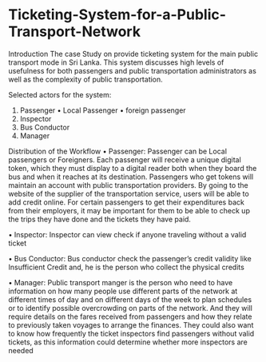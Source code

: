 # Ticketing-System-for-a-Public-Transport-Network
Introduction
The case Study on provide ticketing system for the main public transport mode in Sri Lanka. This system discusses high levels of usefulness for both passengers and public transportation administrators as well as the complexity of public transportation.

Selected actors for the system:
1.	Passenger 
•	Local Passenger
•	foreign passenger
2.	Inspector
3.	Bus Conductor
4.	Manager 

Distribution of the Workflow
•	Passenger:   Passenger can be Local passengers or Foreigners. Each passenger will receive a unique digital token, which they must display to a digital reader both when they board the bus and when it reaches at its destination. Passengers who get tokens will maintain an account with public transportation providers. By going to the website of the supplier of the transportation service, users will be able to add credit online. For certain passengers to get their expenditures back from their employers, it may be important for them to be able to check up the trips they have done and the tickets they have paid. 

•	Inspector: Inspector can view check if anyone traveling without a valid ticket

•	Bus Conductor:   Bus conductor check the passenger’s credit validity like Insufficient Credit and, he is the person who collect the physical credits

•	Manager: Public transport manger is the person who need to have information on how many people use different parts of the network at different times of day and on different days of the week to plan schedules or to identify possible overcrowding on parts of the network. And they will require details on the fares received from passengers and how they relate to previously taken voyages to arrange the finances. They could also want to know how frequently the ticket inspectors find passengers without valid tickets, as this information could determine whether more inspectors are needed
